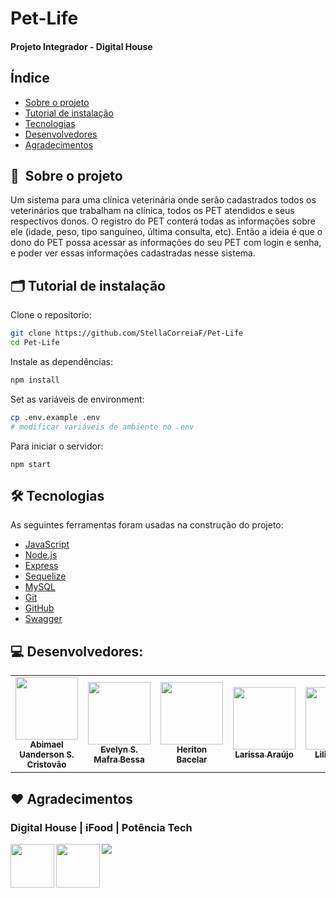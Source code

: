 
# Pet-Life 

<h4>Projeto Integrador - Digital House </h4> 

## <h2>Índice</h2>

- [Sobre o projeto](#-sobre-o-projeto)
- [Tutorial de instalação](#-tutorial-de-instalação)
- [Tecnologias](#-tecnologias)
- [Desenvolvedores](#-desenvolvedores)
- [Agradecimentos](#-agradecimentos)



## <h2>🔖&nbsp; Sobre o projeto</h2> 

<p>Um sistema para uma clínica veterinária onde serão cadastrados todos os veterinários que trabalham na clínica, todos os PET atendidos e seus respectivos donos. O registro do PET conterá todas as informações sobre ele (idade, peso, tipo sanguíneo, última consulta, etc). Então a ideia é que o dono do PET possa acessar as informações do seu PET com login e senha, e poder ver essas informações cadastradas nesse sistema.</p>

## <h2>🗂 Tutorial de instalação</h2>

Clone o repositorio:

```bash
git clone https://github.com/StellaCorreiaF/Pet-Life
cd Pet-Life
```

Instale as dependências:

```bash
npm install
```

Set as variáveis de environment:

```bash
cp .env.example .env
# modificar variáveis de ambiente no .env
```

Para iniciar o servidor:
```
npm start
```

## <h2>🛠 Tecnologias</h2>

As seguintes ferramentas foram usadas na construção do projeto:

- [JavaScript](https://tc39.es/ecma262/)
- [Node.js](https://nodejs.org/en/)
- [Express](https://expressjs.com/)
- [Sequelize](https://sequelize.org/)
- [MySQL](https://dev.mysql.com/doc/)
- [Git](https://git-scm.com/doc)
- [GitHub](https://github.com/)
- [Swagger](https://swagger.io/)


## 	 💻 Desenvolvedores: 


<table>
<tr>
    <td align="center"><a href="https://github.com/Abimael-Uanderson"><img src="https://avatars.githubusercontent.com/u/99689271?v=4" width="100px;" alt=""/><br /><sub><b>Abimael Uanderson S. Cristovão</b></sub></a><br /></td> 
    <td align="center"><a href="https://github.com/JupiterIvy"><img src="https://avatars.githubusercontent.com/u/65917017?v=4" width="100px;" alt=""/><br /><sub><b>Evelyn S. Mafra Bessa</b></sub></a><br /></td>
    <td align="center"><a href="https://github.com/baacelar"><img src="https://avatars.githubusercontent.com/u/107590118?v=4" width="100px;" alt=""/><br /><sub><b>Heriton Bacelar</b></sub></a><br /></td>
    <td align="center"><a href="https://github.com/lariarauj0"><img src="https://avatars.githubusercontent.com/u/106715544?v=4" width="100px;" alt=""/><br /><sub><b>Larissa Araújo</b></sub></a><br /></td>
    <td align="center"><a href="https://github.com/LilianLucena"><img src="https://avatars.githubusercontent.com/u/107283230?v=4" width="100px;" alt=""/><br /><sub><b>Lilian Melo</b></sub></a><br /></td>
   <td align="center"><a href="https://github.com/StellaCorreiaF"><img src="https://avatars.githubusercontent.com/u/80723301?v=4" width="100px;" alt=""/><br /><sub><b>Stella Oliveira</b></sub></a><br /></td>
</table>



## <h2>❤ Agradecimentos</h2>

<h3> Digital House | iFood | Potência Tech </h3> 


<a href="https://www.digitalhouse.com/br"> <img align="left" src="https://user-images.githubusercontent.com/99689271/192174431-5706c10d-301b-4fe7-87f6-fd7818ea1da5.png" width="70" height="70" /> </a> 

<a href="https://www.ifood.com.br/"> <img align="left" src="https://user-images.githubusercontent.com/99689271/192174435-ecf71b92-33b5-48f7-9b13-e363faab871e.png" width="70" height="70" /> </a> 

<a href="https://potenciatech.com.br/"> <img src="https://user-images.githubusercontent.com/99689271/192174437-065efaca-8808-428e-830c-48b97d2be9c0.png" /> </a> 








